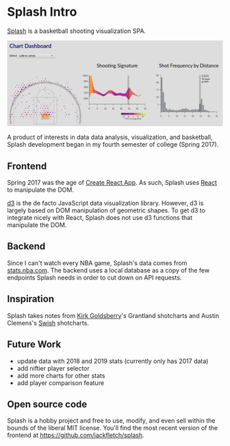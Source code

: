 # Splash Intro

[Splash](https://splash.jackfletch.com) is a basketball shooting visualization SPA.

![interface](/static/media/splash-intro/interface.png)

A product of interests in data data analysis, visualization, and basketball, Splash development began in my fourth semester of college (Spring 2017).

## Frontend

Spring 2017 was the age of [Create React App](https://create-react-app.dev).
As such, Splash uses [React](https://reactjs.org) to manipulate the DOM.

[d3](https://d3js.org) is the de facto JavaScript data visualization library.
However, d3 is largely based on DOM manipulation of geometric shapes.
To get d3 to integrate nicely with React, Splash does not use d3 functions that manipulate the DOM.

## Backend

Since I can't watch every NBA game, Splash's data comes from [stats.nba.com](https://stats.nba.com).
The backend uses a local database as a copy of the few endpoints Splash needs in order to cut down on API requests.

## Inspiration

Splash takes notes from [Kirk Goldsberry](https://twitter.com/kirkgoldsberry)'s Grantland shotcharts and Austin Clemens's [Swish](http://www.austinclemens.com/shotcharts/) shotcharts.

## Future Work

- update data with 2018 and 2019 stats (currently only has 2017 data)
- add niftier player selector
- add more charts for other stats
- add player comparison feature

## Open source code

Splash is a hobby project and free to use, modify, and even sell within the bounds of the liberal MIT license.
You'll find the most recent version of the frontend at https://github.com/jackfletch/splash.
